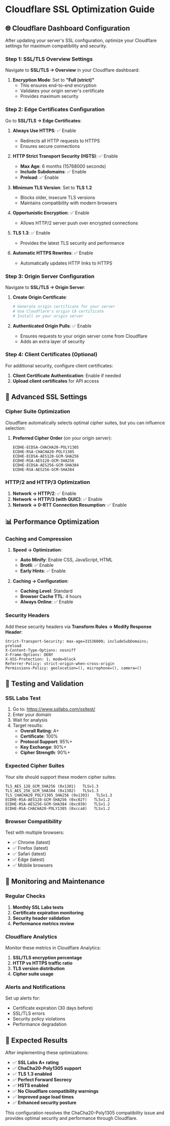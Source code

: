 # Cloudflare SSL Optimization Guide

## 🌐 Cloudflare Dashboard Configuration

After updating your server's SSL configuration, optimize your Cloudflare settings for maximum compatibility and security.

### Step 1: SSL/TLS Overview Settings

Navigate to **SSL/TLS → Overview** in your Cloudflare dashboard:

1. **Encryption Mode**: Set to **"Full (strict)"**
   - This ensures end-to-end encryption
   - Validates your origin server's certificate
   - Provides maximum security

### Step 2: Edge Certificates Configuration

Go to **SSL/TLS → Edge Certificates**:

1. **Always Use HTTPS**: ✅ Enable
   - Redirects all HTTP requests to HTTPS
   - Ensures secure connections

2. **HTTP Strict Transport Security (HSTS)**: ✅ Enable
   - **Max Age**: 6 months (15768000 seconds)
   - **Include Subdomains**: ✅ Enable
   - **Preload**: ✅ Enable

3. **Minimum TLS Version**: Set to **TLS 1.2**
   - Blocks older, insecure TLS versions
   - Maintains compatibility with modern browsers

4. **Opportunistic Encryption**: ✅ Enable
   - Allows HTTP/2 server push over encrypted connections

5. **TLS 1.3**: ✅ Enable
   - Provides the latest TLS security and performance

6. **Automatic HTTPS Rewrites**: ✅ Enable
   - Automatically updates HTTP links to HTTPS

### Step 3: Origin Server Configuration

Navigate to **SSL/TLS → Origin Server**:

1. **Create Origin Certificate**:
   ```bash
   # Generate origin certificate for your server
   # Use Cloudflare's origin CA certificate
   # Install on your origin server
   ```

2. **Authenticated Origin Pulls**: ✅ Enable
   - Ensures requests to your origin server come from Cloudflare
   - Adds an extra layer of security

### Step 4: Client Certificates (Optional)

For additional security, configure client certificates:

1. **Client Certificate Authentication**: Enable if needed
2. **Upload client certificates** for API access

## 🔧 Advanced SSL Settings

### Cipher Suite Optimization

Cloudflare automatically selects optimal cipher suites, but you can influence selection:

1. **Preferred Cipher Order** (on your origin server):
   ```
   ECDHE-ECDSA-CHACHA20-POLY1305
   ECDHE-RSA-CHACHA20-POLY1305
   ECDHE-ECDSA-AES128-GCM-SHA256
   ECDHE-RSA-AES128-GCM-SHA256
   ECDHE-ECDSA-AES256-GCM-SHA384
   ECDHE-RSA-AES256-GCM-SHA384
   ```

### HTTP/2 and HTTP/3 Optimization

1. **Network → HTTP/2**: ✅ Enable
2. **Network → HTTP/3 (with QUIC)**: ✅ Enable
3. **Network → 0-RTT Connection Resumption**: ✅ Enable

## 📊 Performance Optimization

### Caching and Compression

1. **Speed → Optimization**:
   - **Auto Minify**: Enable CSS, JavaScript, HTML
   - **Brotli**: ✅ Enable
   - **Early Hints**: ✅ Enable

2. **Caching → Configuration**:
   - **Caching Level**: Standard
   - **Browser Cache TTL**: 4 hours
   - **Always Online**: ✅ Enable

### Security Headers

Add these security headers via **Transform Rules → Modify Response Header**:

```http
Strict-Transport-Security: max-age=31536000; includeSubDomains; preload
X-Content-Type-Options: nosniff
X-Frame-Options: DENY
X-XSS-Protection: 1; mode=block
Referrer-Policy: strict-origin-when-cross-origin
Permissions-Policy: geolocation=(), microphone=(), camera=()
```

## 🧪 Testing and Validation

### SSL Labs Test

1. Go to: https://www.ssllabs.com/ssltest/
2. Enter your domain
3. Wait for analysis
4. Target results:
   - **Overall Rating**: A+
   - **Certificate**: 100%
   - **Protocol Support**: 95%+
   - **Key Exchange**: 90%+
   - **Cipher Strength**: 90%+

### Expected Cipher Suites

Your site should support these modern cipher suites:

```
TLS_AES_128_GCM_SHA256 (0x1301)   TLSv1.3
TLS_AES_256_GCM_SHA384 (0x1302)   TLSv1.3
TLS_CHACHA20_POLY1305_SHA256 (0x1303)   TLSv1.3
ECDHE-RSA-AES128-GCM-SHA256 (0xc02f)   TLSv1.2
ECDHE-RSA-AES256-GCM-SHA384 (0xc030)   TLSv1.2
ECDHE-RSA-CHACHA20-POLY1305 (0xcca8)   TLSv1.2
```

### Browser Compatibility

Test with multiple browsers:
- ✅ Chrome (latest)
- ✅ Firefox (latest)
- ✅ Safari (latest)
- ✅ Edge (latest)
- ✅ Mobile browsers

## 🔄 Monitoring and Maintenance

### Regular Checks

1. **Monthly SSL Labs tests**
2. **Certificate expiration monitoring**
3. **Security header validation**
4. **Performance metrics review**

### Cloudflare Analytics

Monitor these metrics in Cloudflare Analytics:

1. **SSL/TLS encryption percentage**
2. **HTTP vs HTTPS traffic ratio**
3. **TLS version distribution**
4. **Cipher suite usage**

### Alerts and Notifications

Set up alerts for:
- Certificate expiration (30 days before)
- SSL/TLS errors
- Security policy violations
- Performance degradation

## 🚀 Expected Results

After implementing these optimizations:

- ✅ **SSL Labs A+ rating**
- ✅ **ChaCha20-Poly1305 support**
- ✅ **TLS 1.3 enabled**
- ✅ **Perfect Forward Secrecy**
- ✅ **HSTS enabled**
- ✅ **No Cloudflare compatibility warnings**
- ✅ **Improved page load times**
- ✅ **Enhanced security posture**

This configuration resolves the ChaCha20-Poly1305 compatibility issue and provides optimal security and performance through Cloudflare.
